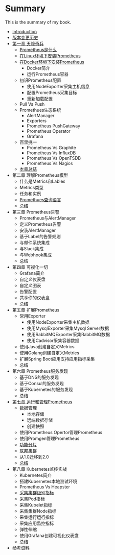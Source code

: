 # Summary
This is the summary of my book.
* [Introduction](README.md)
* [版本变更历史](CHANGELOGS.md)
* [第一章 天降奇兵](./chapter0/README.md)
    * [Prometheus是什么](./sources/what-is-prometheus.md)
    * [在Linux环境下安装Prometheus](./sources/install_prometheus_in_with_binary.md)
    * [在Docker环境下安装Prometheus](./sources/install_prometheus_in_docker.md)
        * Docker简介
        * 运行Prometheus容器
    * 初识Prometheus配置
        * 使用NodeExporter采集主机信息
        * 配置Prometheus采集目标
        * 重新加载配置
    * Pull Vs Push
    * Promethues生态系统
        * AlertManager
        * Exporters
        * Prometheus PushGateway
        * Prometheus Operator
        * Grafana
    * 百里挑一
        * Prometheus Vs Graphite
        * Prometheus Vs InfluxDB
        * Prometheus Vs OpenTSDB
        * Prometheus Vs Nagios
    * [本章总结](./chapter0/SUMMARY.md)
* 第二章 理解Prometheus模型
    * 什么是Metrics和Lables
    * Metrics类型
    * 任务和实例
    * [Promethues查询语言](./sources/prometheus-query-language.md)
    * 总结
* 第三章 Prometheus告警
    * Prometheus与AlertManager
    * 定义Prometheus告警
    * 安装AlertManager
    * 基于Label的告警规则
    * 与邮件系统集成
    * 与Slack集成
    * 与Webhook集成
    * 总结
* 第四章 可视化一切
    * Grafana简介
    * 自定义仪表盘
    * 自定义图表
    * 告警配置
    * 共享你的仪表盘
    * 总结
* 第五章 扩展Prometheus
    * 常用Exporter
        * 使用NodeExporter采集主机数据
        * 使用MysqlExporter采集Mysql Server数据
        * 使用RabbitMQExporter采集RabbitMQ数据
        * 使用Cadvisor采集容器数据
    * 使用Java创建自定义Metrics
    * 使用Golang创建自定义Metrics
    * 扩展Spring Boot应用支持应用指标采集
    * 总结
* 第六章 Prometheus服务发现
    * 基于DNS的服务发现
    * 基于Consul的服务发现
    * 基于Kubernetes的服务发现
    * 总结
* [第七章 运行和管理Prometheus](./chapter7/READMD.md)
    * 数据管理
        * 本地存储
        * 远端数据存储
        * 创建快照
    * 使用Prometheus Opertor管理Prometheus
    * 使用Promgen管理Prometheus
    * [功能分片](./sources/scale-promethues-with-functional-sharding.md)
    * [联邦集群](./sources/scale-prometheus-with-federation.md)
    * 从1.0迁移到2.0
    * [总结](./chapter4/SUMMARY.md)
* 第八章 Kubernetes监控实战
    * Kubernetes简介
    * 搭建Kubernetes本地测试环境
    * Prometheus Vs Heapster
    * [采集集群级别指标](./sources/expose-cluster-level-metrics-with-kube-state-metrics.md)
    * 采集Pod指标
    * 采集Kubelet指标
    * 采集集群Node指标
    * 采集运行运行指标
    * 采集应用监控指标
    * 弹性伸缩
    * 使用Grafana创建可视化仪表盘
    * 总结
* [参考资料](./REFERENCES.md)
